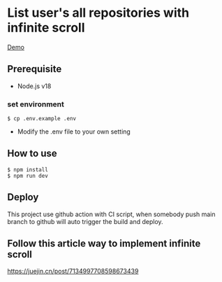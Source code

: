 # List user's all repositories with infinite scroll 

[Demo](https://blackstuend.github.io/ListUsersRepo/)

## Prerequisite
- Node.js v18

### set environment
```
$ cp .env.example .env
```

* Modify the .env file to your own setting

## How to use 
```
$ npm install 
$ npm run dev
```

## Deploy 
This project use github action with CI script, when somebody push main branch to github will auto trigger the build and deploy. 

## Follow this article way to implement infinite scroll
https://juejin.cn/post/7134997708598673439